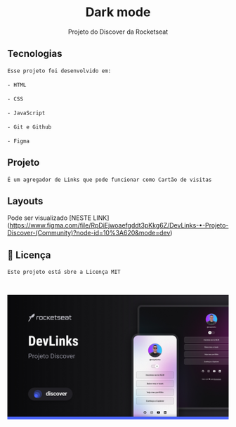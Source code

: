 <h1 align="Center"> Dark mode </h1>

<p align="Center">
    Projeto do Discover da Rocketseat
</p>

## Tecnologias

    Esse projeto foi desenvolvido em:
    
    - HTML
 
    - CSS

    - JavaScript

    - Git e Github

    - Figma

## Projeto

    É um agregador de Links que pode funcionar como Cartão de visitas

## Layouts

Pode ser visualizado [NESTE LINK] (https://www.figma.com/file/RpDiEjwoaefgddt3pKkg6Z/DevLinks-•-Projeto-Discover-(Community)?node-id=10%3A620&mode=dev)

## :memo: Licença

    Este projeto está sbre a Licença MIT

<br>

<p align="Center">
    <img alt="Projeto DevLinks" src=".github/Cover.jpg">
</p>
